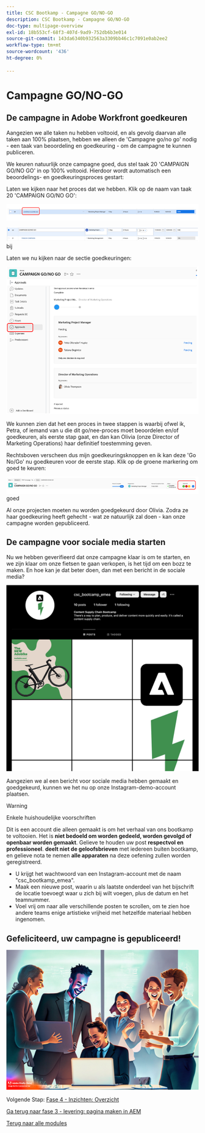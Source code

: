 ```yaml
---
title: CSC Bootkamp - Campagne GO/NO-GO
description: CSC Bootkamp - Campagne GO/NO-GO
doc-type: multipage-overview
exl-id: 18b553cf-68f3-407d-9ad9-752db6b3e014
source-git-commit: 143da6340b932563a3309bb46c1c7091e0ab2ee2
workflow-type: tm+mt
source-wordcount: '436'
ht-degree: 0%

---
```


# Campagne GO/NO-GO

## De campagne in Adobe Workfront goedkeuren

Aangezien we alle taken nu hebben voltooid, en als gevolg daarvan alle taken aan 100% plaatsen, hebben we alleen de &#39;Campagne go/no go&#39; nodig - een taak van beoordeling en goedkeuring - om de campagne te kunnen publiceren.

We keuren natuurlijk onze campagne goed, dus stel taak 20 &#39;CAMPAIGN GO/NO GO&#39; in op 100% voltooid. Hierdoor wordt automatisch een beoordelings- en goedkeuringsproces gestart:

Laten we kijken naar het proces dat we hebben. Klik op de naam van taak 20 &#39;CAMPAIGN GO/NO GO&#39;:

![ klik de taak ](./images/gonogo-button.png)

![ werk de details ](./images/gonogo-details.png) bij

Laten we nu kijken naar de sectie goedkeuringen:

![ klik de goedkeuringen ](./images/gonogo-approvals.png)

We kunnen zien dat het een proces in twee stappen is waarbij ofwel ik, Petra, of iemand van u die dit go/nee-proces moet beoordelen en/of goedkeuren, als eerste stap gaat, en dan kan Olivia (onze Director of Marketing Operations) haar definitief toestemming geven.

Rechtsboven verscheen dus mijn goedkeuringsknoppen en ik kan deze &#39;Go No/Go&#39; nu goedkeuren voor de eerste stap. Klik op de groene markering om goed te keuren:

![ keur de campagne ](./images/gongo-given-approvals.png) goed

Al onze projecten moeten nu worden goedgekeurd door Olivia. Zodra ze haar goedkeuring heeft gehecht - wat ze natuurlijk zal doen - kan onze campagne worden gepubliceerd.

## De campagne voor sociale media starten

Nu we hebben geverifieerd dat onze campagne klaar is om te starten, en we zijn klaar om onze fietsen te gaan verkopen, is het tijd om een bozz te maken. En hoe kan je dat beter doen, dan met een bericht in de sociale media?

![ de demo Instagram pagina ](./images/instagram-overview.png)

Aangezien we al een bericht voor sociale media hebben gemaakt en goedgekeurd, kunnen we het nu op onze Instagram-demo-account plaatsen.

>[!WARNING]
> Enkele huishoudelijke voorschriften
> 
> Dit is een account die alleen gemaakt is om het verhaal van ons bootkamp te voltooien. Het is **niet bedoeld om worden gedeeld, worden gevolgd of openbaar worden gemaakt**. Gelieve te houden uw post **respectvol en professioneel**. **deelt niet de geloofsbrieven** met iedereen buiten bootkamp, en gelieve nota te nemen **alle apparaten** na deze oefening zullen worden geregistreerd.

- U krijgt het wachtwoord van een Instagram-account met de naam &quot;csc_bootkamp_emea&quot;.
- Maak een nieuwe post, waarin u als laatste onderdeel van het bijschrift de locatie toevoegt waar u zich bij wilt voegen, plus de datum en het teamnummer.
- Voel vrij om naar alle verschillende posten te scrollen, om te zien hoe andere teams enige artistieke vrijheid met hetzelfde materiaal hebben ingenomen.

## Gefeliciteerd, uw campagne is gepubliceerd!

![ lancering van de Campagne ](./images/launch.jpg)

Volgende Stap: [ Fase 4 - Inzichten: Overzicht ](../insights/overview.md)

[Ga terug naar fase 3 - levering: pagina maken in AEM](./app.md)

[Terug naar alle modules](../../overview.md)
